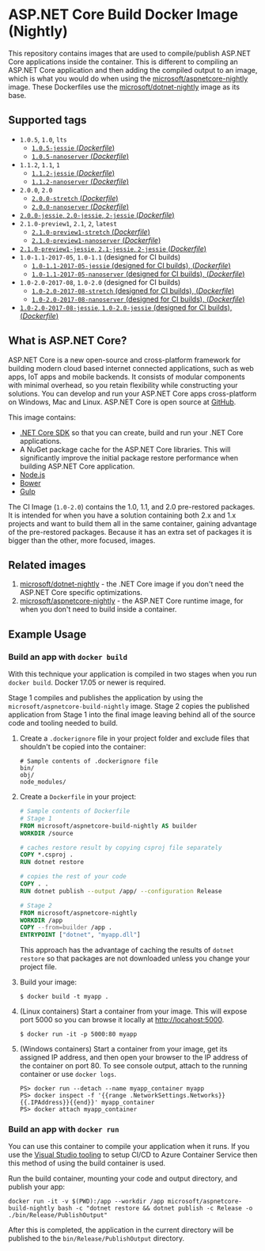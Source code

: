 
ASP.NET Core Build Docker Image (Nightly)
=========================================

This repository contains images that are used to compile/publish ASP.NET Core applications inside the container. This is different to compiling an ASP.NET Core application and then adding the compiled output to an image, which is what you would do when using the [microsoft/aspnetcore-nightly](https://hub.docker.com/r/microsoft/aspnetcore-nightly/) image. These Dockerfiles use the [microsoft/dotnet-nightly](https://hub.docker.com/r/microsoft/dotnet-nightly/) image as its base.

## Supported tags

- `1.0.5`, `1.0`, `lts`
    - [`1.0.5-jessie` (*Dockerfile*)](https://github.com/aspnet/aspnet-docker/blob/dev/1.0/jessie/sdk/Dockerfile)
    - [`1.0.5-nanoserver` (*Dockerfile*)](https://github.com/aspnet/aspnet-docker/blob/dev/1.0/nanoserver/sdk/Dockerfile)
- `1.1.2`, `1.1`, `1`
    - [`1.1.2-jessie` (*Dockerfile*)](https://github.com/aspnet/aspnet-docker/blob/dev/1.1/jessie/sdk/Dockerfile)
    - [`1.1.2-nanoserver` (*Dockerfile*)](https://github.com/aspnet/aspnet-docker/blob/dev/1.1/nanoserver/sdk/Dockerfile)
- `2.0.0`, `2.0`
    - [`2.0.0-stretch` (*Dockerfile*)](https://github.com/aspnet/aspnet-docker/blob/dev/2.0/stretch/sdk/Dockerfile)
    - [`2.0.0-nanoserver` (*Dockerfile*)](https://github.com/aspnet/aspnet-docker/blob/dev/2.0/nanoserver/sdk/Dockerfile)
- [`2.0.0-jessie`, `2.0-jessie`, `2-jessie` (*Dockerfile*)](https://github.com/aspnet/aspnet-docker/blob/dev/2.0/jessie/sdk/Dockerfile)
- `2.1.0-preview1`, `2.1`, `2`, `latest`
    - [`2.1.0-preview1-stretch` (*Dockerfile*)](https://github.com/aspnet/aspnet-docker/blob/dev/2.1/stretch/sdk/Dockerfile)
    - [`2.1.0-preview1-nanoserver` (*Dockerfile*)](https://github.com/aspnet/aspnet-docker/blob/dev/2.1/nanoserver/sdk/Dockerfile)
- [`2.1.0-preview1-jessie`, `2.1-jessie`, `2-jessie` (*Dockerfile*)](https://github.com/aspnet/aspnet-docker/blob/dev/2.1/jessie/sdk/Dockerfile)
- `1.0-1.1-2017-05`, `1.0-1.1` (designed for CI builds)
    - [`1.0-1.1-2017-05-jessie` (designed for CI builds), (*Dockerfile*)](https://github.com/aspnet/aspnet-docker/blob/dev/1.1/jessie/kitchensink/Dockerfile)
    - [`1.0-1.1-2017-05-nanoserver` (designed for CI builds), (*Dockerfile*)](https://github.com/aspnet/aspnet-docker/blob/dev/1.1/nanoserver/kitchensink/Dockerfile)
- `1.0-2.0-2017-08`, `1.0-2.0` (designed for CI builds)
    - [`1.0-2.0-2017-08-stretch` (designed for CI builds), (*Dockerfile*)](https://github.com/aspnet/aspnet-docker/blob/dev/2.0/stretch/kitchensink/Dockerfile)
    - [`1.0-2.0-2017-08-nanoserver` (designed for CI builds), (*Dockerfile*)](https://github.com/aspnet/aspnet-docker/blob/dev/2.0/nanoserver/kitchensink/Dockerfile)
- [`1.0-2.0-2017-08-jessie`, `1.0-2.0-jessie` (designed for CI builds), (*Dockerfile*)](https://github.com/aspnet/aspnet-docker/blob/dev/2.0/jessie/kitchensink/Dockerfile)

## What is ASP.NET Core?

ASP.NET Core is a new open-source and cross-platform framework for building modern cloud based internet connected applications, such as web apps, IoT apps and mobile backends. It consists of modular components with minimal overhead, so you retain flexibility while constructing your solutions. You can develop and run your ASP.NET Core apps cross-platform on Windows, Mac and Linux. ASP.NET Core is open source at [GitHub](https://github.com/aspnet).

This image contains:

- [.NET Core SDK](https://github.com/dotnet/cli) so that you can create, build and run your .NET Core applications.
- A NuGet package cache for the ASP.NET Core libraries.  This will significantly improve the initial package restore performance when building ASP.NET Core application.
- [Node.js](https://nodejs.org)
- [Bower](https://bower.io/)
- [Gulp](http://gulpjs.com/)

The CI Image (`1.0-2.0`) contains the 1.0, 1.1, and 2.0 pre-restored packages. It is intended for when you have a solution containing both 2.x and 1.x projects and want to build them all in the same container, gaining advantage of the pre-restored packages. Because it has an extra set of packages it is bigger than the other, more focused, images.

## Related images

1. [microsoft/dotnet-nightly](https://hub.docker.com/r/microsoft/dotnet-nightly/) - the .NET Core image if you don't need the ASP.NET Core specific optimizations.
2. [microsoft/aspnetcore-nightly](https://hub.docker.com/r/microsoft/aspnetcore-nightly/) - the ASP.NET Core runtime image, for when you don't need to build inside a container.

## Example Usage

### Build an app with `docker build`

With this technique your application is compiled in two stages when you run `docker build`. Docker 17.05 or newer is required.

Stage 1 compiles and publishes the application by using the `microsoft/aspnetcore-build-nightly` image. Stage 2 copies the published application
from Stage 1 into the final image leaving behind all of the source code and tooling needed to build.

1. Create a `.dockerignore` file in your project folder and exclude files that shouldn't be copied into the container:

    ```
    # Sample contents of .dockerignore file
    bin/
    obj/
    node_modules/
    ```

1. Create a `Dockerfile` in your project:

    ```Dockerfile
    # Sample contents of Dockerfile
    # Stage 1
    FROM microsoft/aspnetcore-build-nightly AS builder
    WORKDIR /source

    # caches restore result by copying csproj file separately
    COPY *.csproj .
    RUN dotnet restore

    # copies the rest of your code
    COPY . .
    RUN dotnet publish --output /app/ --configuration Release

    # Stage 2
    FROM microsoft/aspnetcore-nightly
    WORKDIR /app
    COPY --from=builder /app .
    ENTRYPOINT ["dotnet", "myapp.dll"]
    ```

    This approach has the advantage of caching the results of `dotnet restore` so that packages are not downloaded unless you change your
    project file.

1. Build your image:

    ```
    $ docker build -t myapp .
    ```

1. (Linux containers) Start a container from your image. This will expose port 5000 so you can browse it locally at <http://locahost:5000>.

    ```
    $ docker run -it -p 5000:80 myapp
    ```

1. (Windows containers) Start a container from your image, get its assigned IP address, and then open your browser to the IP address
    of the container on port 80. To see console output, attach to the running container or use `docker logs`.

    ```
    PS> docker run --detach --name myapp_container myapp
    PS> docker inspect -f '{{range .NetworkSettings.Networks}}{{.IPAddress}}{{end}}' myapp_container
    PS> docker attach myapp_container
    ```

### Build an app with `docker run`

You can use this container to compile your application when it runs. If you use the [Visual Studio tooling](https://blogs.msdn.microsoft.com/webdev/2016/11/16/new-docker-tools-for-visual-studio/) to setup CI/CD to Azure Container Service then this method of using the build container is used.

Run the build container, mounting your code and output directory, and publish your app:

```
docker run -it -v $(PWD):/app --workdir /app microsoft/aspnetcore-build-nightly bash -c "dotnet restore && dotnet publish -c Release -o ./bin/Release/PublishOutput"
```

After this is completed, the application in the current directory will be published to the `bin/Release/PublishOutput` directory.

